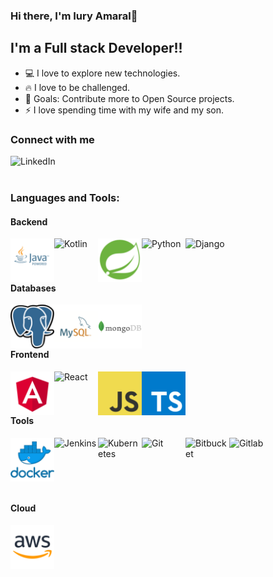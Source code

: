 ### Hi there, I'm Iury Amaral👋  

## I'm a Full stack Developer!!

- :computer: I love to explore new technologies.
- :fire: I love to be challenged.
- 🥅 Goals: Contribute more to Open Source projects.
- ⚡ I love spending time with my wife and my son.

### Connect with me 

[<img align="left" alt="LinkedIn" src="https://img.shields.io/badge/linkedin-%230077B5.svg?&style=for-the-badge&logo=linkedin&logoColor=white" />][linkedin]

<br />
<br />

### Languages and Tools:

#### Backend
<div>
	<img align="left" alt="Java" width="70px" 	src="https://raw.githubusercontent.com/github/explore/80688e429a7d4ef2fca1e82350fe8e3517d3494d/topics/java/java.png" />
	<img align="left" alt="Kotlin" width="70px" src="https://kotlinlang.org/assets/images/open-graph/kotlin_250x250.png" />
	<img align="left" alt="Spring Boot" width="70px" src="https://raw.githubusercontent.com/github/explore/80688e429a7d4ef2fca1e82350fe8e3517d3494d/topics/spring-boot/spring-boot.png" />
<img align="left" alt="Python" width="70px" src="https://raw.githubusercontent.com/jmnote/z-icons/master/svg/python.svg" />
<img align="left" alt="Django" width="70px" src="https://cdn.iconscout.com/icon/free/png-256/django-2-282855.png" />
</div>
<br>
<br>
<br>


#### Databases
<div>
<img align="left" alt="Postgresql" width="70px" src="https://raw.githubusercontent.com/github/explore/80688e429a7d4ef2fca1e82350fe8e3517d3494d/topics/postgresql/postgresql.png" />
<img align="left" alt="Mysql" width="70px" src="https://raw.githubusercontent.com/github/explore/80688e429a7d4ef2fca1e82350fe8e3517d3494d/topics/mysql/mysql.png" />
<img align="left" alt="MongoDB" width="70px" src="https://raw.githubusercontent.com/github/explore/80688e429a7d4ef2fca1e82350fe8e3517d3494d/topics/mongodb/mongodb.png" />
</div>
<br>
<br>
<br>

#### Frontend
<div>
<img align="left" alt="Angular" width="70px" src="https://raw.githubusercontent.com/github/explore/80688e429a7d4ef2fca1e82350fe8e3517d3494d/topics/angular/angular.png" />
<img align="left" alt="React" width="70px" src="https://upload.wikimedia.org/wikipedia/commons/thumb/a/a7/React-icon.svg/1200px-React-icon.svg.png" />

<img align="left" alt="JavaScript" width="70px" src="https://raw.githubusercontent.com/github/explore/80688e429a7d4ef2fca1e82350fe8e3517d3494d/topics/javascript/javascript.png" />
<img align="left" alt="Typescript" width="70px" src="https://raw.githubusercontent.com/github/explore/80688e429a7d4ef2fca1e82350fe8e3517d3494d/topics/typescript/typescript.png" />
</div>
<br>
<br>
<br>

#### Tools
<div>
<img align="left" alt="Docker" width="70px" src="https://raw.githubusercontent.com/github/explore/80688e429a7d4ef2fca1e82350fe8e3517d3494d/topics/docker/docker.png" />
<img align="left" alt="Jenkins" width="70px" src="https://upload.wikimedia.org/wikipedia/commons/thumb/e/e9/Jenkins_logo.svg/1200px-Jenkins_logo.svg.png" />
<img align="left" alt="Kubernetes" width="70px" src="https://download.logo.wine/logo/Kubernetes/Kubernetes-Logo.wine.png" />
<img align="left" alt="Git" width="70px" src="https://raw.githubusercontent.com/jmnote/z-icons/master/svg/git.svg" />
<img align="left" alt="Bitbucket" width="70px" src="https://dkrn4sk0rn31v.cloudfront.net/2019/02/01142649/Bitbucket.png" />
<img align="left" alt="Gitlab" width="70px" src="https://img2.gratispng.com/20180713/hfv/kisspng-logo-version-control-gitlab-brand-e-commerce-gitlab-5b482945dfad48.8320886315314558139162.jpg" />
</div>
<br>
<br>
<br>
<br>
<br>

#### Cloud
<div>
<img align="left" alt="AWS" width="70px" src="https://raw.githubusercontent.com/github/explore/fbceb94436312b6dacde68d122a5b9c7d11f9524/topics/aws/aws.png" />
</div>

<br />
<br />
<br />
<br />
<br />
<br />
<br />


[linkedin]: https://www.linkedin.com/in/iury-amaral-8a6294130/
